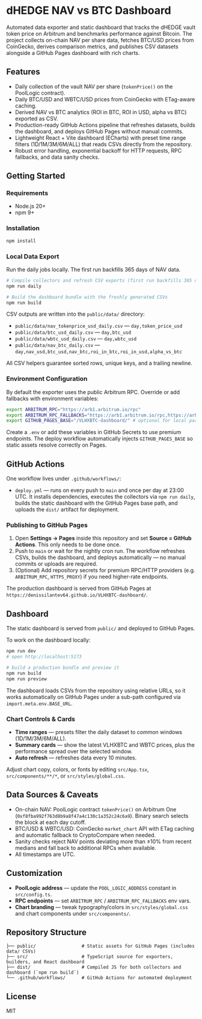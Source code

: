 # dHEDGE NAV vs BTC Dashboard

Automated data exporter and static dashboard that tracks the dHEDGE vault token price on Arbitrum and benchmarks performance against Bitcoin. The project collects on-chain NAV per share data, fetches BTC/USD prices from CoinGecko, derives comparison metrics, and publishes CSV datasets alongside a GitHub Pages dashboard with rich charts.

## Features

- Daily collection of the vault NAV per share (`tokenPrice()` on the PoolLogic contract).
- Daily BTC/USD and WBTC/USD prices from CoinGecko with ETag-aware caching.
- Derived NAV vs BTC analytics (ROI in BTC, ROI in USD, alpha vs BTC) exported as CSV.
- Production-ready GitHub Actions pipeline that refreshes datasets, builds the dashboard, and deploys GitHub Pages without manual commits.
- Lightweight React + Vite dashboard (ECharts) with preset time range filters (1D/1M/3M/6M/ALL) that reads CSVs directly from the repository.
- Robust error handling, exponential backoff for HTTP requests, RPC fallbacks, and data sanity checks.

## Getting Started

### Requirements

- Node.js 20+
- npm 9+

### Installation

```bash
npm install
```

### Local Data Export

Run the daily jobs locally. The first run backfills 365 days of NAV data.

```bash
# Compile collectors and refresh CSV exports (first run backfills 365 days)
npm run daily

# Build the dashboard bundle with the freshly generated CSVs
npm run build
```

CSV outputs are written into the `public/data/` directory:

- `public/data/nav_tokenprice_usd_daily.csv` — `day,token_price_usd`
- `public/data/btc_usd_daily.csv` — `day,btc_usd`
- `public/data/wbtc_usd_daily.csv` — `day,wbtc_usd`
- `public/data/nav_btc_daily.csv` — `day,nav_usd,btc_usd,nav_btc,roi_in_btc,roi_in_usd,alpha_vs_btc`

All CSV helpers guarantee sorted rows, unique keys, and a trailing newline.

### Environment Configuration

By default the exporter uses the public Arbitrum RPC. Override or add fallbacks with environment variables:

```bash
export ARBITRUM_RPC="https://arb1.arbitrum.io/rpc"
export ARBITRUM_RPC_FALLBACKS="https://arb1.arbitrum.io/rpc,https://arb-mainnet.g.alchemy.com/v2/demo"
export GITHUB_PAGES_BASE="/VLHXBTC-dashboard/" # optional for local parity with GitHub Pages
```

Create a `.env` or add these variables in GitHub Secrets to use premium endpoints. The deploy workflow automatically injects `GITHUB_PAGES_BASE` so static assets resolve correctly on Pages.

## GitHub Actions

One workflow lives under `.github/workflows/`:

- `deploy.yml` — runs on every push to `main` and once per day at 23:00 UTC. It installs dependencies, executes the collectors via `npm run daily`, builds the static dashboard with the GitHub Pages base path, and uploads the `dist/` artifact for deployment.


### Publishing to GitHub Pages

1. Open **Settings → Pages** inside this repository and set **Source = GitHub Actions**. This only needs to be done once.
2. Push to `main` or wait for the nightly cron run. The workflow refreshes CSVs, builds the dashboard, and deploys automatically — no manual commits or uploads are required.
3. (Optional) Add repository secrets for premium RPC/HTTP providers (e.g. `ARBITRUM_RPC`, `HTTPS_PROXY`) if you need higher-rate endpoints.

The production dashboard is served from GitHub Pages at `https://denissilantev64.github.io/VLHXBTC-dashboard/`.

## Dashboard

The static dashboard is served from `public/` and deployed to GitHub Pages.

To work on the dashboard locally:

```bash
npm run dev
# open http://localhost:5173

# build a production bundle and preview it
npm run build
npm run preview
```

The dashboard loads CSVs from the repository using relative URLs, so it works automatically on GitHub Pages under a sub-path configured via `import.meta.env.BASE_URL`.

### Chart Controls & Cards

- **Time ranges** — presets filter the daily dataset to common windows (1D/1M/3M/6M/ALL).
- **Summary cards** — show the latest VLHXBTC and WBTC prices, plus the performance spread over the selected window.
- **Auto refresh** — refreshes data every 10 minutes.

Adjust chart copy, colors, or fonts by editing `src/App.tsx`, `src/components/**/*`, or `src/styles/global.css`.

## Data Sources & Caveats

- On-chain NAV: PoolLogic contract `tokenPrice()` on Arbitrum One (`0xf8fba992f763d8b9a8f47a4c130c1a352c24c6a9`). Binary search selects the block at each day cutoff.
- BTC/USD & WBTC/USD: CoinGecko `market_chart` API with ETag caching and automatic fallback to CryptoCompare when needed.
- Sanity checks reject NAV points deviating more than ±10% from recent medians and fall back to additional RPCs when available.
- All timestamps are UTC.

## Customization

- **PoolLogic address** — update the `POOL_LOGIC_ADDRESS` constant in `src/config.ts`.
- **RPC endpoints** — set `ARBITRUM_RPC` / `ARBITRUM_RPC_FALLBACKS` env vars.
- **Chart branding** — tweak typography/colors in `src/styles/global.css` and chart components under `src/components/`.

## Repository Structure

```
├── public/                 # Static assets for GitHub Pages (includes data/ CSVs)
├── src/                    # TypeScript source for exporters, builders, and React dashboard
├── dist/                   # Compiled JS for both collectors and dashboard (`npm run build`)
└── .github/workflows/      # GitHub Actions for automated deployment

```

## License

MIT
